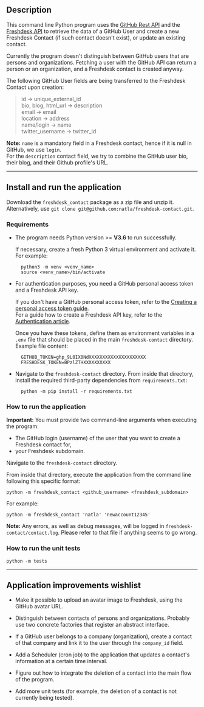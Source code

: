 ## Description

This command line Python program uses the [GitHub Rest API](https://docs.github.com/en/rest) 
and the [Freshdesk API](https://developers.freshdesk.com/api/) to retrieve the data of a GitHub User
and create a new Freshdesk Contact (if such contact doesn't exist), or update an existing contact.

Currently the program doesn't distinguish between GitHub users that are persons and organizations. 
Fetching a user with the GitHub API can return a person or an organization, and a Freshdesk contact is created anyway.

The following GitHub User fields are being transferred to the Freshdesk Contact upon creation:

> id -> unique_external_id  
bio, blog, html_url -> description  
email -> email  
location -> address  
name/login -> name  
twitter_username -> twitter_id  

**Note:** `name` is a mandatory field in a Freshdesk contact, hence if it is null in GitHub, we use `login`.  
For the `description` contact field, we try to combine the GitHub user bio, their blog, and their Github profile's URL.

***
## Install and run the application

Download the `freshdesk_contact` package as a zip file and unzip it.  
Alternatively, use `git clone git@github.com:natla/freshdesk-contact.git`.

### Requirements

- The program needs Python version >= **V3.6** to run successfully.  

    If necessary, create a fresh Python 3 virtual environment and activate it. For example:  

        python3 -m venv <venv_name> 
        source <venv_name>/bin/activate

- For authentication purposes, you need a GitHub personal access token and a Freshdesk API key.  

    If you don't have a GitHub personal access token, refer to the [Creating a personal access token guide](https://docs.github.com/en/authentication/keeping-your-account-and-data-secure/creating-a-personal-access-token).  
    For a guide how to create a Freshdesk API key, refer to the [Authentication article](https://developers.freshdesk.com/api/#getting-started).

   Once you have these tokens, define them as environment variables in a `.env` file 
   that should be placed in the main `freshdesk-contact` directory. Example file content:
   
        GITHUB_TOKEN=ghp_9L0IX0NdXXXXXXXXXXXXXXXXXXXXX
        FRESHDESK_TOKEN=BPzlZTHXXXXXXXXXX
        

- Navigate to the `freshdesk-contact` directory. From inside that directory, install the required third-party dependencies from `requirements.txt`:  

        python -m pip install -r requirements.txt

### How to run the application

 
**Important:** You must provide two command-line arguments when executing the program:
 - The GitHub login (username) of the user that you want to create a Freshdesk contact for,
 - your Freshdesk subdomain.

Navigate to the `freshdesk-contact` directory. 

From inside that directory, execute the application from the command line following this specific format:

    python -m freshdesk_contact <github_username> <freshdesk_subdomain>

For example:

    python -m freshdesk_contact 'natla' 'newaccount12345'


**Note:** Any errors, as well as debug messages, will be logged in `freshdesk-contact/contact.log`. Please refer to that file if anything seems to go wrong.

### How to run the unit tests

    python -m tests

***
## Application improvements wishlist

- Make it possible to upload an avatar image to Freshdesk, using the GitHub avatar URL.

- Distinguish between contacts of persons and organizations. Probably use two concrete factories that register an abstract interface.

- If a GitHub user belongs to a company (organization), create a contact of that company and link it to the user through the `company_id` field.

- Add a Scheduler (cron job) to the application that updates a contact's information
at a certain time interval.

- Figure out how to integrate the deletion of a contact into the main flow of the program.

- Add more unit tests (for example, the deletion of a contact is not currently being tested).
